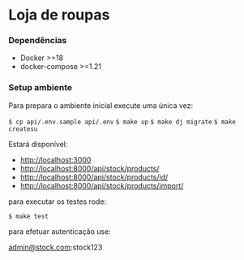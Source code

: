 # Loja de roupas


### Dependências

- Docker >=18
- docker-compose >=1.21

### Setup ambiente

Para prepara o ambiente inicial execute uma única vez:


`$ cp api/.env.sample api/.env`
`$ make up`
`$ make dj migrate`
`$ make createsu`

Estará disponível:
- [http://localhost:3000](http://localhost:3000)
- [http://localhost:8000/api/stock/products/](http://localhost:8000/api/stock/products/)
- [http://localhost:8000/api/stock/products/id/](http://localhost:8000/api/stock/products/id/)
- [http://localhost:8000/api/stock/products/import/](http://localhost:8000/api/stock/products/import/)

para executar os testes rode:

`$ make test`

para efetuar autenticação use:

admin@stock.com:stock123
